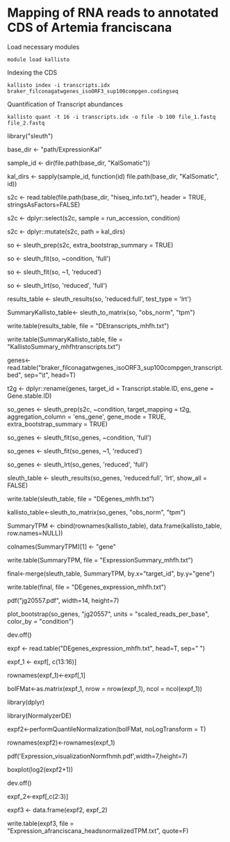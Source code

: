 # Mapping of RNA reads to annotated CDS of Artemia franciscana

Load necessary modules

`module load kallisto`

Indexing the CDS

`kallisto index -i transcripts.idx braker_filconagatwgenes_isoORF3_sup100compgen.codingseq`

Quantification of Transcript abundances

`kallisto quant -t 16 -i transcripts.idx -o file -b 100 file_1.fastq file_2.fastq`


library("sleuth")

base_dir <- "path/ExpressionKal"

sample_id <- dir(file.path(base_dir, "KalSomatic"))

kal_dirs <- sapply(sample_id, function(id) file.path(base_dir, "KalSomatic", id))

s2c <- read.table(file.path(base_dir, "hiseq_info.txt"), header = TRUE, stringsAsFactors=FALSE)

s2c <- dplyr::select(s2c, sample = run_accession, condition)

s2c <- dplyr::mutate(s2c, path = kal_dirs)

so <- sleuth_prep(s2c, extra_bootstrap_summary = TRUE)

so <- sleuth_fit(so, ~condition, 'full')

so <- sleuth_fit(so, ~1, 'reduced')

so <- sleuth_lrt(so, 'reduced', 'full')

results_table <- sleuth_results(so, 'reduced:full', test_type = 'lrt')

SummaryKallisto_table<- sleuth_to_matrix(so, "obs_norm", "tpm")

write.table(results_table, file = "DEtranscripts_mhfh.txt")

write.table(SummaryKallisto_table, file = "KallistoSummary_mhfhtranscripts.txt")

genes<-read.table("braker_filconagatwgenes_isoORF3_sup100compgen_transcript.bed", sep="\t", head=T)

t2g <- dplyr::rename(genes, target_id = Transcript.stable.ID,  ens_gene = Gene.stable.ID)

so_genes <- sleuth_prep(s2c, ~condition, target_mapping = t2g, aggregation_column = 'ens_gene', gene_mode = TRUE, extra_bootstrap_summary = TRUE)

so_genes <- sleuth_fit(so_genes, ~condition, 'full')

so_genes <- sleuth_fit(so_genes, ~1, 'reduced')

so_genes <- sleuth_lrt(so_genes, 'reduced', 'full')

sleuth_table <- sleuth_results(so_genes, 'reduced:full', 'lrt', show_all = FALSE)

write.table(sleuth_table, file = "DEgenes_mhfh.txt")

kallisto_table<-sleuth_to_matrix(so_genes, "obs_norm", "tpm")

SummaryTPM <- cbind(rownames(kallisto_table), data.frame(kallisto_table, row.names=NULL))

colnames(SummaryTPM)[1] <- "gene"

write.table(SummaryTPM, file = "ExpressionSummary_mhfh.txt")

final<-merge(sleuth_table, SummaryTPM, by.x="target_id", by.y="gene")

write.table(final, file = "DEgenes_expression_mhfh.txt")

pdf("jg20557.pdf", width=14, height=7)

plot_bootstrap(so_genes, "jg20557", units = "scaled_reads_per_base", color_by = "condition")

dev.off()

expf <- read.table("DEgenes_expression_mhfh.txt", head=T, sep=" ")

expf_1 <- expf[, c(13:16)]

rownames(expf_1)<-expf[,1]

bolFMat<-as.matrix(expf_1, nrow = nrow(expf_1), ncol = ncol(expf_1))

library(dplyr)

library(NormalyzerDE)

expf2<-performQuantileNormalization(bolFMat, noLogTransform = T)

rownames(expf2)<-rownames(expf_1)

pdf('Expression_visualizationNormfhmh.pdf',width=7,height=7)

boxplot(log2(expf2+1))

dev.off()

expf_2<-expf[,c(2:3)]

expf3 <- data.frame(expf2, expf_2)

write.table(expf3, file = "Expression_afranciscana_headsnormalizedTPM.txt", quote=F)



